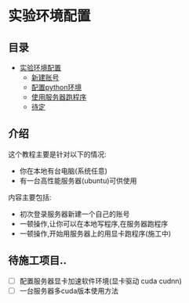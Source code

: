 # 实验环境配置

## 目录

* [实验环境配置](doc/part1/README.md)
  * [新建账号](doc/part1/page1-1.md)
  * [配置python环境](doc/part1/page1-2.md)
  * [使用服务器跑程序](doc/part1/page1-3.md)
  * [待定](doc/part1/page1-4.md)

## 介绍

这个教程主要是针对以下的情况:

* 你在本地有台电脑(系统任意)
* 有一台高性能服务器\(ubuntu\)可供使用

内容主要包括:

* 初次登录服务器新建一个自己的账号
* 一顿操作,让你可以在本地写程序,在服务器跑程序
* 一顿操作,开始用服务器上的用显卡跑程序(施工中)

## 待施工项目..

* [ ] 配置服务器显卡加速软件环境(显卡驱动 cuda cudnn)
* [ ] 一台服务器多cuda版本使用方法
